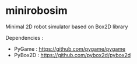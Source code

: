 # minirobosim
Minimal 2D robot simulator based on Box2D library

Dependencies :
  -   PyGame : https://github.com/pygame/pygame
  -   PyBox2D : https://github.com/pybox2d/pybox2d
